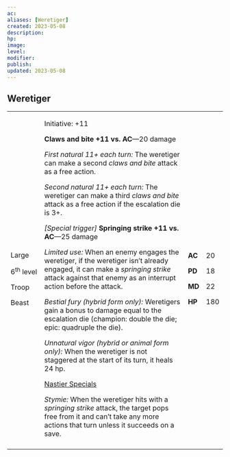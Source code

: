 ```yaml
---
ac: 
aliases: [Weretiger]
created: 2023-05-08
description: 
hp: 
image: 
level: 
modifier: 
publish: 
updated: 2023-05-08
---
```


## Weretiger

<table>
<colgroup>
<col style="width: 16%" />
<col style="width: 71%" />
<col style="width: 5%" />
<col style="width: 6%" />
</colgroup>
<tbody>
<tr class="odd">
<td><p>Large</p>
<p>6<sup>th</sup> level</p>
<p>Troop</p>
<p>Beast</p></td>
<td><p>Initiative: +11</p>
<p><strong>Claws and bite +11 vs. AC</strong>—20 damage</p>
<p><em>First natural 11+ each turn:</em> The weretiger can make a second
<em>claws and bite</em> attack as a free action.</p>
<p><em>Second natural 11+ each turn:</em> The weretiger can make a third
<em>claws and bite</em> attack as a free action if the escalation die is
3+.</p>
<p><em>[Special trigger]</em> <strong>Springing strike +11 vs.
AC</strong>—25 damage</p>
<p><em>Limited use:</em> When an enemy engages the weretiger, if the
weretiger isn’t already engaged, it can make a <em>springing strike</em>
attack against that enemy as an interrupt action before the attack.</p>
<p><em>Bestial fury (hybrid form only):</em> Weretigers gain a bonus to
damage equal to the escalation die (champion: double the die; epic:
quadruple the die).</p>
<p><em>Unnatural vigor (hybrid or animal form only):</em> When the
weretiger is not staggered at the start of its turn, it heals 24 hp.</p>
<p><u>Nastier Specials</u></p>
<p><em>Stymie:</em> When the weretiger hits with a <em>springing
strike</em> attack, the target pops free from it and can’t take any more
actions that turn unless it succeeds on a save.</p></td>
<td><p><strong>AC</strong></p>
<p><strong>PD</strong></p>
<p><strong>MD</strong></p>
<p><strong>HP</strong></p></td>
<td><p>20</p>
<p>18</p>
<p>22</p>
<p>180</p></td>
</tr>
<tr class="even">
<td></td>
<td></td>
<td></td>
<td></td>
</tr>
</tbody>
</table>
